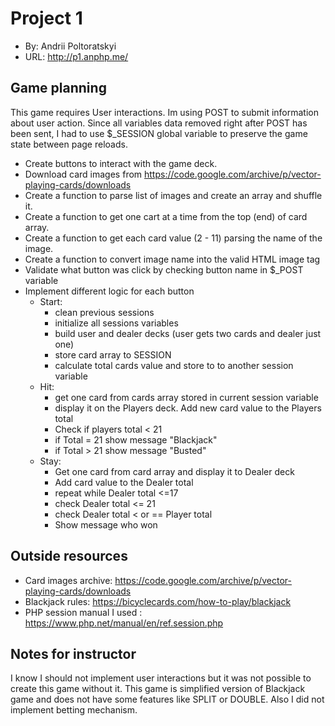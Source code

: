 # Project 1
+ By: Andrii Poltoratskyi
+ URL: <http://p1.anphp.me/>

## Game planning

This game requires User interactions. Im using POST to submit information about user action. Since all variables data removed right after POST has been sent, I had to use $_SESSION global variable to preserve the game state between page reloads.

+ Create buttons to interact with the game deck.
+ Download card images from https://code.google.com/archive/p/vector-playing-cards/downloads
+ Create a function to parse list of images and create an array and shuffle it.
+ Create a function to get one cart at a time from the top (end) of card array.
+ Create a function to get each card value (2 - 11) parsing the name of the image.
+ Create a function to convert image name into the valid HTML image tag
+ Validate what button was click by checking button name in $_POST variable
+ Implement different logic for each button
  + Start:
    + clean previous sessions
    + initialize all sessions variables
    + build user and dealer decks (user gets two cards and dealer just one)
    + store card array to SESSION
    + calculate total cards value and store to to another session variable
  + Hit:
    + get one card from cards array stored in current session variable
    + display it on the Players deck. Add new card value to the Players total
    + Check if players total < 21
    + if Total = 21 show message "Blackjack"
    + if Total > 21 show message "Busted"
  + Stay:
    + Get one card from card array and display it to Dealer deck
    + Add card value to the Dealer total
    + repeat while Dealer total <=17
    + check Dealer total <= 21
    + check Dealer total < or == Player total
    + Show message who won


## Outside resources
+ Card images archive: <https://code.google.com/archive/p/vector-playing-cards/downloads>
+ Blackjack rules: <https://bicyclecards.com/how-to-play/blackjack>
+ PHP session manual I used : <https://www.php.net/manual/en/ref.session.php> 


## Notes for instructor
I know I should not implement user interactions but it was not possible to create this game without it.
This game is simplified version of Blackjack game and does not have some features like SPLIT or DOUBLE. Also I did not implement betting mechanism.
